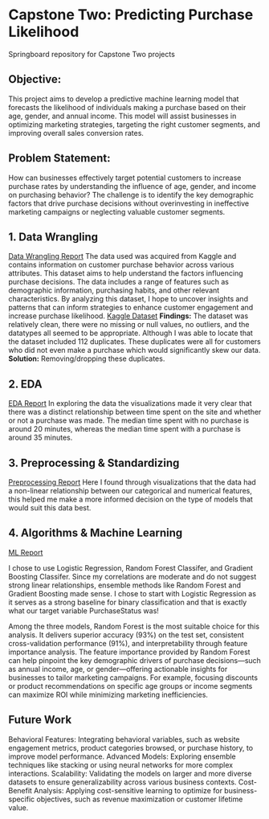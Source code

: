 # Capstone Two: Predicting Purchase Likelihood
Springboard repository for Capstone Two projects
## Objective:
This project aims to develop a predictive machine learning model that forecasts the likelihood of individuals making a purchase based on their age, gender, and annual income. This model will assist businesses in optimizing marketing strategies, targeting the right customer segments, and improving overall sales conversion rates.
## Problem Statement:
How can businesses effectively target potential customers to increase purchase rates by understanding the influence of age, gender, and income on purchasing behavior? The challenge is to identify the key demographic factors that drive purchase decisions without overinvesting in ineffective marketing campaigns or neglecting valuable customer segments.

## 1. Data Wrangling
[Data Wrangling Report](https://github.com/celenelouise/Capstone_Two/blob/main/Data%20Wrangling%20Purchase%20Behavior.ipynb)
The data used was acquired from Kaggle and contains information on customer purchase behavior across various attributes. This dataset aims to help understand the factors influencing purchase decisions. The data includes a range of features such as demographic information, purchasing habits, and other relevant characteristics. By analyzing this dataset, I hope to uncover insights and patterns that can inform strategies to enhance customer engagement and increase purchase likelihood.
[Kaggle Dataset](https://www.kaggle.com/datasets/rabieelkharoua/predict-customer-purchase-behavior-dataset)
**Findings:** The dataset was relatively clean, there were no missing or null values, no outliers, and the datatypes all seemed to be appropriate. Although I was able to locate that the dataset included 112 duplicates. These duplicates were all for customers who did not even make a purchase which would significantly skew our data. **Solution:** Removing/dropping these duplicates.

## 2. EDA
[EDA Report](https://github.com/celenelouise/Capstone_Two/blob/main/EDA%20Prediciting%20Purchase%20Behavior.ipynb)
In exploring the data the visualizations made it very clear that there was a distinct relationship between time spent on the site and whether or not a purchase was made. The median time spent with no purchase is around 20 minutes, whereas the median time spent with a purchase is around 35 minutes. 

## 3. Preprocessing & Standardizing 
[Preprocessing Report](https://github.com/celenelouise/Capstone_Two/blob/main/Preprocessing%20and%20Training%20Purchase%20Behavior.ipynb)
Here I found through visualizations that the data had a non-linear relationship between our categorical and numerical features, this helped me make a more informed decision on the type of models that would suit this data best.

## 4. Algorithms & Machine Learning
[ML Report](https://github.com/celenelouise/Capstone_Two/blob/main/Modeling%20Purchase%20Behavior.ipynb)

I chose to use Logistic Regression, Random Forest Classifer, and Gradient Boosting Classifer. Since my correlations are moderate and do not suggest strong linear relationships, ensemble methods like Random Forest and Gradient Boosting made sense. I chose to start with Logistic Regression as it serves as a strong baseline for binary classification and that is exactly what our target variable PurchaseStatus was!

Among the three models, Random Forest is the most suitable choice for this analysis. It delivers superior accuracy (93%) on the test set, consistent cross-validation performance (91%), and interpretability through feature importance analysis. The feature importance provided by Random Forest can help pinpoint the key demographic drivers of purchase decisions—such as annual income, age, or gender—offering actionable insights for businesses to tailor marketing campaigns. For example, focusing discounts or product recommendations on specific age groups or income segments can maximize ROI while minimizing marketing inefficiencies.

## Future Work
Behavioral Features: Integrating behavioral variables, such as website engagement metrics, product categories browsed, or purchase history, to improve model performance.
Advanced Models: Exploring ensemble techniques like stacking or using neural networks for more complex interactions.
Scalability: Validating the models on larger and more diverse datasets to ensure generalizability across various business contexts.
Cost-Benefit Analysis: Applying cost-sensitive learning to optimize for business-specific objectives, such as revenue maximization or customer lifetime value.
